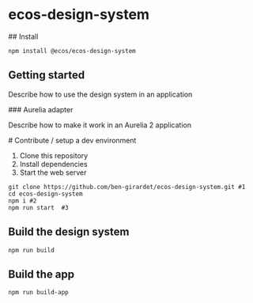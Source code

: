 # ecos-design-system

## Install

```shell
npm install @ecos/ecos-design-system
```

## Getting started

Describe how to use the design system in an application

### Aurelia adapter

Describe how to make it work in an Aurelia 2 application

# Contribute / setup a dev environment

1. Clone this repository
2. Install dependencies
3. Start the web server

```shell
git clone https://github.com/ben-girardet/ecos-design-system.git #1
cd ecos-design-system
npm i #2
npm run start  #3
```

## Build the design system

```shell
npm run build
```

## Build the app 

```shell
npm run build-app
```